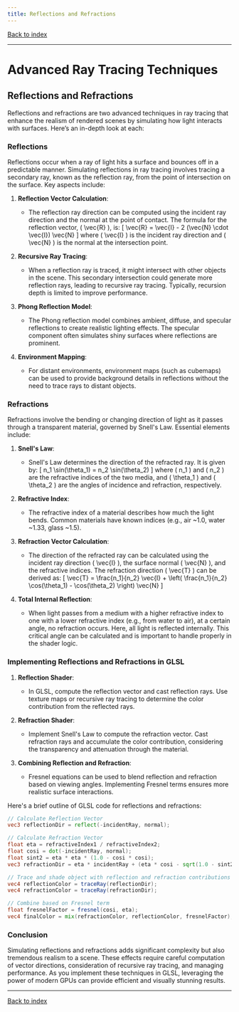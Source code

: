```yaml
---
title: Reflections and Refractions
---
```


[Back to index](index.html)

---
# Advanced Ray Tracing Techniques
## Reflections and Refractions

Reflections and refractions are two advanced techniques in ray tracing that enhance the realism of rendered scenes by simulating how light interacts with surfaces. Here’s an in-depth look at each:

### Reflections

Reflections occur when a ray of light hits a surface and bounces off in a predictable manner. Simulating reflections in ray tracing involves tracing a secondary ray, known as the reflection ray, from the point of intersection on the surface. Key aspects include:

1. **Reflection Vector Calculation**:
   - The reflection ray direction can be computed using the incident ray direction and the normal at the point of contact. The formula for the reflection vector, \( \vec{R} \), is:
     \[
     \vec{R} = \vec{I} - 2 (\vec{N} \cdot \vec{I}) \vec{N}
     \]
     where \( \vec{I} \) is the incident ray direction and \( \vec{N} \) is the normal at the intersection point.

2. **Recursive Ray Tracing**:
   - When a reflection ray is traced, it might intersect with other objects in the scene. This secondary intersection could generate more reflection rays, leading to recursive ray tracing. Typically, recursion depth is limited to improve performance.

3. **Phong Reflection Model**:
   - The Phong reflection model combines ambient, diffuse, and specular reflections to create realistic lighting effects. The specular component often simulates shiny surfaces where reflections are prominent.

4. **Environment Mapping**:
   - For distant environments, environment maps (such as cubemaps) can be used to provide background details in reflections without the need to trace rays to distant objects.

### Refractions

Refractions involve the bending or changing direction of light as it passes through a transparent material, governed by Snell's Law. Essential elements include:

1. **Snell's Law**:
   - Snell's Law determines the direction of the refracted ray. It is given by:
     \[
     n_1 \sin(\theta_1) = n_2 \sin(\theta_2)
     \]
     where \( n_1 \) and \( n_2 \) are the refractive indices of the two media, and \( \theta_1 \) and \( \theta_2 \) are the angles of incidence and refraction, respectively.

2. **Refractive Index**:
   - The refractive index of a material describes how much the light bends. Common materials have known indices (e.g., air ~1.0, water ~1.33, glass ~1.5).

3. **Refraction Vector Calculation**:
   - The direction of the refracted ray can be calculated using the incident ray direction \( \vec{I} \), the surface normal \( \vec{N} \), and the refractive indices. The refraction direction \( \vec{T} \) can be derived as:
     \[
     \vec{T} = \frac{n_1}{n_2} \vec{I} + \left( \frac{n_1}{n_2} \cos(\theta_1) - \cos(\theta_2) \right) \vec{N}
     \]

4. **Total Internal Reflection**:
   - When light passes from a medium with a higher refractive index to one with a lower refractive index (e.g., from water to air), at a certain angle, no refraction occurs. Here, all light is reflected internally. This critical angle can be calculated and is important to handle properly in the shader logic.

### Implementing Reflections and Refractions in GLSL

1. **Reflection Shader**:
   - In GLSL, compute the reflection vector and cast reflection rays. Use texture maps or recursive ray tracing to determine the color contribution from the reflected rays.

2. **Refraction Shader**:
   - Implement Snell's Law to compute the refraction vector. Cast refraction rays and accumulate the color contribution, considering the transparency and attenuation through the material.

3. **Combining Reflection and Refraction**:
   - Fresnel equations can be used to blend reflection and refraction based on viewing angles. Implementing Fresnel terms ensures more realistic surface interactions.

Here's a brief outline of GLSL code for reflections and refractions:

```glsl
// Calculate Reflection Vector
vec3 reflectionDir = reflect(-incidentRay, normal);

// Calculate Refraction Vector
float eta = refractiveIndex1 / refractiveIndex2;
float cosi = dot(-incidentRay, normal);
float sint2 = eta * eta * (1.0 - cosi * cosi);
vec3 refractionDir = eta * incidentRay + (eta * cosi - sqrt(1.0 - sint2)) * normal;

// Trace and shade object with reflection and refraction contributions
vec4 reflectionColor = traceRay(reflectionDir);
vec4 refractionColor = traceRay(refractionDir);

// Combine based on Fresnel term
float fresnelFactor = fresnel(cosi, eta);
vec4 finalColor = mix(refractionColor, reflectionColor, fresnelFactor);
```

### Conclusion

Simulating reflections and refractions adds significant complexity but also tremendous realism to a scene. These effects require careful computation of vector directions, consideration of recursive ray tracing, and managing performance. As you implement these techniques in GLSL, leveraging the power of modern GPUs can provide efficient and visually stunning results.

---
[Back to index](index.html)
